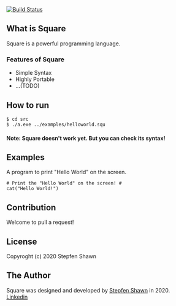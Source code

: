 [![Build Status](https://travis-ci.org/square-lang/Square.svg?branch=master)](https://travis-ci.org/square-lang/Square)  
## What is Square
Square is a powerful programming language.
### Features of Square
* Simple Syntax
* Highly Portable
* ...(TODO)
## How to run
```
$ cd src
$ ./a.exe ../examples/helloworld.squ
```
#### Note: Square doesn't work yet. But you can check its syntax!
## Examples
A program to print "Hello World" on the screen.
```
# Print the "Hello World" on the screen! #
cat("Hello World!")
```
## Contribution
Welcome to pull a request!
## License
Copyroght (c) 2020 Stepfen Shawn
## The Author
Square was designed and developed by [Stepfen Shawn](https://github.com/StepfenShawn) in 2020.  
[Linkedin](https://www.linkedin.com/in/shawn-stepfen-94301b193/)  
